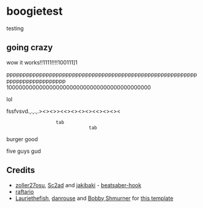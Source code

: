 # boogietest

testing

## going crazy

wow it works!!1111!!!!100111]1

pppppppppppppppppppppppppppppppppppppppppppppppppppppppppppppppppppppppppppp
1000000000000000000000000000000000000000000

lol

 fssfvsvd.,.,.,.><><>><<><><><><<><><><
 
                      tab
                                  tab
                                   
burger good

five guys gud



## Credits

* [zoller27osu](https://github.com/zoller27osu), [Sc2ad](https://github.com/Sc2ad) and [jakibaki](https://github.com/jakibaki) - [beatsaber-hook](https://github.com/sc2ad/beatsaber-hook)
* [raftario](https://github.com/raftario)
* [Lauriethefish](https://github.com/Lauriethefish), [danrouse](https://github.com/danrouse) and [Bobby Shmurner](https://github.com/BobbyShmurner) for [this template](https://github.com/Lauriethefish/quest-mod-template)
